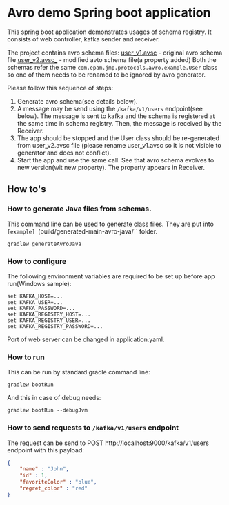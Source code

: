 # Avro demo Spring boot application

This spring boot application demonstrates usages of schema registry. It consists of web 
controller, kafka sender and receiver.

The project contains avro schema files:
[user_v1.avsc](src%2Fmain%2Favro%2Fuser_v1.avsc) - original avro schema file 
[user_v2.avsc_](src%2Fmain%2Favro%2Fuser_v2.avsc_) - modified avto schema file(a property added)
Both the schemas refer the same ``com.epam.jmp.protocols.avro.example.User`` class so one of them 
needs to be renamed to be ignored by avro generator.

Please follow this sequence of steps:
1. Generate avro schema(see details below).
2. A message may be send using the ``/kafka/v1/users`` endpoint(see below). The message is 
sent to kafka and the schema is registered at the same time in schema registry. Then, the 
message is received by the Receiver.
3. The app should be stopped and the User class should be re-generated from user_v2.avsc file
   (please rename user_v1.avsc so it is not visible to generator and does not conflict). 
4. Start the app and use the same call. See that avro schema evolves to new version(wit new 
   property). The property appears in Receiver. 

## How to's

### How to generate Java files from schemas.
This command line can be used to generate class files. They are put into ``[example]
``(build/generated-main-avro-java/`` folder. 
```
gradlew generateAvroJava
```
### How to configure
The following environment variables are required to be set up before app run(Windows sample):
```
set KAFKA_HOST=...
set KAFKA_USER=...
set KAFKA_PASSWORD=...
set KAFKA_REGISTRY_HOST=...
set KAFKA_REGISTRY_USER=...
set KAFKA_REGISTRY_PASSWORD=...
```
Port of web server can be changed in application.yaml.

### How to run
This can be run by standard gradle command line:
```
gradlew bootRun
```
And this in case of debug needs:
```
gradlew bootRun --debugJvm
```
### How to send requests to ``/kafka/v1/users`` endpoint
The request can be send to POST http://localhost:9000/kafka/v1/users endpoint with this payload:
```json
{
	"name" : "John",
	"id" : 1,
	"favoriteColor" : "blue",
	"regret_color" : "red"
}
```